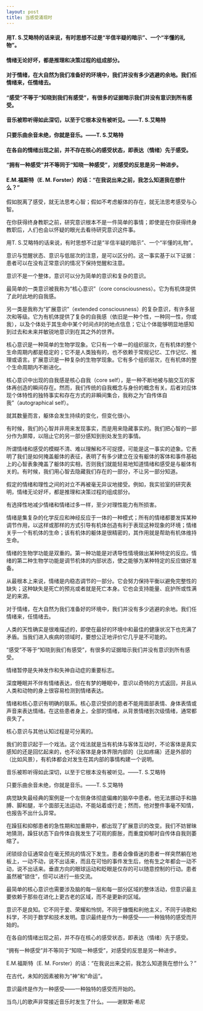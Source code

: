 ```yaml
---
layout: post
title: 当感受涌现时
---
```

#### 用T. S.艾略特的话来说，有时思想不过是“半信半疑的暗示”、一个“半懂的礼物”。
#### 情绪无论好坏，都是推理和决策过程的组成部分。
#### 对于情绪，在大自然为我们准备好的环境中，我们并没有多少逃避的余地。我们任情绪来，任情绪去。
#### “感受”不等于“知晓到我们有感受”，有很多的证据暗示我们并没有意识到所有感受。
#### 音乐被聆听得如此深切，以至于它根本没有被听见。——T. S.艾略特
#### 只要乐曲余音未绝，你就是音乐。——T. S.艾略特
#### 在各自的情绪出现之前，并不存在核心的感受状态，即表达（情绪）先于感受。
#### “拥有一种感受”并不等同于“知晓一种感受”，对感受的反思是另一种进步。
#### E.M.福斯特（E. M. Forster）的话：“在我说出来之前，我怎么知道我在想什么？”
<!-- more -->
假如脱离了感受，就无法思考心智；假如不考虑躯体的存在，就无法思考感受与心智。

在你获得终身教职之前，研究意识根本不是一件简单的事情；即使是在你获得终身教职后，人们也会以怀疑的眼光去看待研究意识这件事。

用T. S.艾略特的话来说，有时思想不过是“半信半疑的暗示”、一个“半懂的礼物”。

意识与觉醒状态、意识与低层次的注意，是可以区分的。这一事实基于以下证据：患者可以在没有正常意识的情况下保持觉醒和注意。

意识不是一个整体，意识可以分为简单的意识和复杂的意识。

最简单的一类意识被我称为“核心意识”（core consciousness）。它为有机体提供了此时此地的自我感。

另一类是我称为“扩展意识”（extended consciousness）的复杂意识，有许多层次和等级。它为有机体提供了复杂的自我感（依旧是一种个性，一种同一性，你或我），以及个体处于其生命中某个时间点时的地点信息；它让个体能够明显地感知到过去和未来并敏锐地意识到在其之外的世界。

核心意识是一种简单的生物学现象。它只有一个单一的组织层次，在有机体的整个生命周期内都是稳定的；它不是人类独有的，也不依赖于常规记忆、工作记忆、推理或语言。扩展意识是一种复杂的生物学现象。它有多个组织层次，在有机体的整个生命周期内不断进化。

核心意识中出现的自我感是核心自我（core self），是一种不断地被与脑交互的客体再创造的瞬间存在。然而，我们传统的自我概念与身份的概念有关。后者对应体现个体特性的独特事实和存在方式的非瞬间集合，我称之为“自传体自我”（autographical self）。

就其数量而言，躯体会发生持续的变化，但变化很小。

有时候，我们的心智并非用来发现事实，而是用来隐藏事实的。我们把心智的一部分作为屏障，以阻止它的另一部分感知到别处发生的事情。

所谓情绪和感受的模糊不清、难以理解和不可捉摸，可能是这一事实的迹象。它表明了我们是如何掩盖躯体的表征，表明了有多少建立在没有躯体的客体和事件基础上的心智表象掩盖了躯体的实相，否则我们就能轻易地知道情绪和感受是与躯体有关的。有时候，我们用心智去隐藏我们存在的一部分，不让另一部分知道。

假定的情绪和理性之间的对立不再被毫无异议地接受。例如，我实验室的研究表明，情绪无论好坏，都是推理和决策过程的组成部分。

有选择性地减少情绪和情绪过多一样，至少对理性能力有所损害。

情绪是集复杂的化学反应和神经反应于一体的一种模式；所有的情绪都要发挥某种调节作用，以这样或那样的方式引导有机体创造有利于表现这种现象的环境；情绪关乎一个有机体的生命；该有机体的躯体是很精密的，其作用就是帮助有机体维持生命。

情绪的生物学功能是双重的。第一种功能是对诱导性情境做出某种特定的反应。情绪的第二种生物学功能是调节机体的内部状态，使之能够为某种特定的反应做好准备。

从最根本上来说，情绪是内稳态调节的一部分。它会努力保持平衡以避免完整性的缺失；这种缺失是死亡的预兆或者就是死亡本身。它也会支持能量、庇护所或性满足的来源。

对于情绪，在大自然为我们准备好的环境中，我们并没有多少逃避的余地。我们任情绪来，任情绪去。

人类的天性确实是很难描述的，即使在最好的环境中和最佳的健康状况下也充满了矛盾。当我们进入疾病的领域时，要想公正地评价它几乎是不可能的。

“感受”不等于“知晓到我们有感受”，有很多的证据暗示我们并没有意识到所有感受。

情绪暂停是失神发作和失神自动症的重要标志。

深度睡眠并不伴有情绪表达，但在有梦的睡眠中，意识以奇特的方式返回，并且从人类和动物的身上很容易检测到情绪表达。

情绪和核心意识有明确的联系。核心意识受损的患者不能用面部表情、身体表情或声音来表达情绪。在这些患者身上，全部的情绪，从背景情绪到次级情绪，通常都丧失了。

核心意识与其他认知过程是可分离的。

我们的意识起于一个戏法。这个戏法就是当有机体与客体互动时，不论客体是真实感知的还是回忆起来的，也不论客体是身体界限内部的（比如疼痛）还是外部的（比如风景），有机体都会对发生在其内部的事情构建一个说明。

音乐被聆听得如此深切，以至于它根本没有被听见。——T. S.艾略特

只要乐曲余音未绝，你就是音乐。——T. S.艾略特

病觉缺失最经典的案例是一个左侧身体彻底偏瘫的脑卒中患者。他无法挪动手和胳膊、脚和腿，半个面部无法运动，不能站着或行走；然而，他对整件事毫不知情，也报告不出什么异常。

在躁狂和抑郁患者的急性期和加重期中，都出现了扩展意识的改变。我们不妨冒昧地猜测，躁狂状态下自传体自我发生了可观的膨胀，而重度抑郁时自传体自我则萎缩了。

闭锁综合征通常会在毫无预兆的情况下发生。患者会像昏迷的患者一样突然躺在地板上，一动不动，说不出话来，而且在可怕的事件发生后，他有生之年都会一动不动，说不出话来。垂直方向的眼球运动和眨眼是仅存的可以随意控制的行动。患者虽然被“锁住”，但可以进行一些交流。

最简单的核心意识也需要涉及脑的每一层和每一部分区域的整体活动，但意识最主要依赖于那些在进化上更古老的区域，而不是更新的区域。

意识不是良知。它不同于爱、荣耀和怜悯，不同于慷慨和利他主义，不同于诗歌和科学，不同于数学和技术发明。意识最终是作为一种感受——一种独特的感受而开始的。

在各自的情绪出现之前，并不存在核心的感受状态，即表达（情绪）先于感受。

“拥有一种感受”并不等同于“知晓一种感受”，对感受的反思是另一种进步。

E.M.福斯特（E. M. Forster）的话：“在我说出来之前，我怎么知道我在想什么？”

在古代，未知的因素被称为“神”和“命运”。

意识最终是作为一种感受——一种独特的感受而开始的。

当鸟儿的歌声非常接近音乐时发生了什么。——谢默斯·希尼